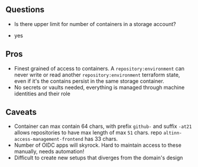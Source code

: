 
## Questions
* Is there upper limit for number of containers in a storage account?
- yes

## Pros
* Finest grained of access to containers. A `repository:environment` can never write or read another `repository:environment` terraform state, even if it's the contains persist in the same storage container. 
* No secrets or vaults needed, everything is managed through machine identities and their role

## Caveats
* Container can max contain 64 chars, with prefix `github-` and suffix `-at21` allows repositories to have max length of max `51` chars. repo `altinn-access-management-frontend` has 33 chars.
* Number of OIDC apps will skyrock. Hard to maintain access to these manually, needs automation!
* Difficult to create new setups that diverges from the domain's design
